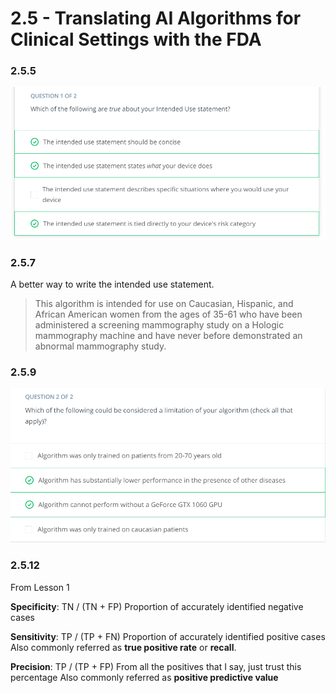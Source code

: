 # 2.5 - Translating AI Algorithms for Clinical Settings with the FDA

### 2.5.5

![](media/2.5.5_IntendedUse.png)


### 2.5.7

A better way to write the intended use statement.

> This algorithm is intended for use on Caucasian, Hispanic, and African American women from the ages of 35-61 who have been administered a screening mammography study on a Hologic mammography machine and have never before demonstrated an abnormal mammography study.


### 2.5.9

![](media/2.5.9_AlgorithmLimitation.png)


### 2.5.12

From Lesson 1

**Specificity**: TN / (TN + FP)
Proportion of accurately identified negative cases

**Sensitivity**: TP / (TP + FN)
Proportion of accurately identified positive cases
Also commonly referred as **true positive rate** or **recall**.

**Precision**: TP / (TP + FP)
From all the positives that I say, just trust this percentage
Also commonly referred as **positive predictive value**
